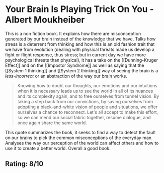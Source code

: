 # Your Brain Is Playing Trick On You - Albert Moukheiber

This is a non fiction book. It explains how there are misconception generated by our brain instead of the knowledge that we have. Talks how stress is a deterrent from thinking and how this is an old fashion trait that we have from evolution (dealing with physical threats made us develop a fight or flight response, thus stress; but in current day we have more psychological threats than physical), it has a take on the [[Dunning-Kruger Effect]] and on the [[Impostor Syndrome]] as well as saying that the  [[System 1 thinking]] and [[System 2 thinking]] way of seeing the brain is a *less-incorrect* or an abstraction of the way our brain works.

> Knowing how to doubt our thoughts, our emotions and our intuitions when it is necessary leads us to see the world in all of its nuances and its complexity again, and to free ourselves from tunnel vision. By taking a step back from our convictions, by saving ourselves from adopting a black-and-white vision of people and situations, we offer ourselves a chance to reconnect. Let's all accept to make this effort, so we can mend our social fabric together, resume dialogue, and once again share the same world.

This quote summarizes the book, it seeks to find a way to detect the fault on our brains to pick the common misconceptions of the everyday man. Analyses the way our perception of the world can affect others and how to use it to create a better world. Overall a good book.

## Rating: 8/10